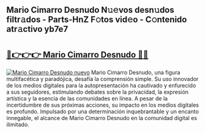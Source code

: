 ## Mario Cimarro Desnudo N𝚞𝚎vos desn𝚞dos filtr𝚊dos - Parts-HnZ F𝚘tos vid𝚎o - C𝚘ntenido atr𝚊ctivo yb7e7

# <h2><a href="http://mb2gv6s.tromn.icu/?c=Mario+Cimarro+Desnudo">🔗👉👉👉 Mario Cimarro Desnudo 🔗🔗</a></h2>

[![Mario Cimarro Desnudo nuevo](https://i.imgur.com/pEAQMta.gif)](http://mb2gv6s.tromn.icu/?c=Mario+Cimarro+Desnudo)
Mario Cimarro Desnudo, una figura multifacética y paradójica, desafía la comprensión simple. Su uso innovador de los medios digitales para la autopresentación ha cautivado y enfurecido a sus seguidores, estimulando debates sobre la privacidad, la expresión artística y la esencia de las comunidades en línea. A pesar de la incertidumbre de sus próximas acciones, su impacto en los medios digitales es profundo. Impulsado por una determinación inquebrantable y un encanto innegable, el alcance de Mario Cimarro Desnudo en la comunidad digital es ilimitado.
